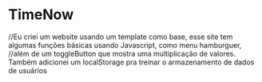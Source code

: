 # TimeNow

//Eu criei um website usando um template como base, esse site tem algumas funções básicas usando Javascript, como menu hamburguer,
//além de um toggleButton que mostra uma multiplicação de valores. Também adicionei um localStorage pra treinar o armazenamento de dados de usuários

